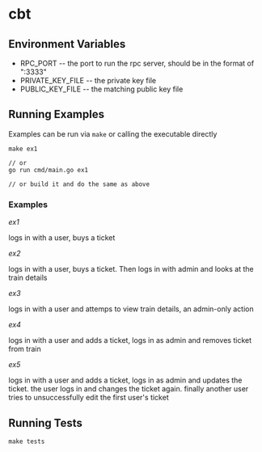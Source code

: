 # cbt

## Environment Variables

- RPC_PORT -- the port to run the rpc server, should be in the format of ":3333"
- PRIVATE_KEY_FILE -- the private key file
- PUBLIC_KEY_FILE -- the matching public key file

## Running Examples

Examples can be run via `make` or calling the executable directly

```
make ex1

// or
go run cmd/main.go ex1

// or build it and do the same as above
```

### Examples

*ex1*

logs in with a user, buys a ticket

*ex2*

logs in with a user, buys a ticket. Then logs in with admin and looks at the train details

*ex3*

logs in with a user and attemps to view train details, an admin-only action

*ex4*

logs in with a user and adds a ticket, logs in as admin and removes ticket from train

*ex5*

logs in with a user and adds a ticket, logs in as admin and updates the ticket. the user logs in and changes the ticket again. finally another user tries to unsuccessfully edit the first user's ticket

## Running Tests

```
make tests
```